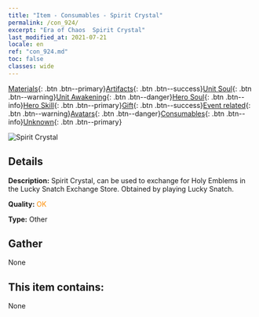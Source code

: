 ```yaml
---
title: "Item - Consumables - Spirit Crystal"
permalink: /con_924/
excerpt: "Era of Chaos  Spirit Crystal"
last_modified_at: 2021-07-21
locale: en
ref: "con_924.md"
toc: false
classes: wide
---
```

 [Materials](/Items/){: .btn .btn--primary}[Artifacts](/Items/Artifacts/){: .btn .btn--success}[Unit Soul](/Items/UnitSoul/){: .btn .btn--warning}[Unit Awakening](/Items/UnitAwakening/){: .btn .btn--danger}[Hero Soul](/Items/HeroSoul/){: .btn .btn--info}[Hero Skill](/Items/HeroSkill/){: .btn .btn--primary}[Gift](/Items/Gift/){: .btn .btn--success}[Event related](/Items/Events/){: .btn .btn--warning}[Avatars](/Items/Avatars/){: .btn .btn--danger}[Consumables](/Items/Consumables/){: .btn .btn--info}[Unknown](/Items/Unknown/){: .btn .btn--primary}

 ![Spirit Crystal](/images/t/i_40012.png)

## Details
 **Description:** Spirit Crystal, can be used to exchange for Holy Emblems in the Lucky Snatch Exchange Store. Obtained by playing Lucky Snatch.

 **Quality:** <span style="color: #FF8C00">OK</span>

 **Type:** Other

## Gather

  None

## This item contains:

  None

